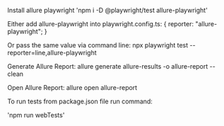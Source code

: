 Install allure playwright
'npm i -D @playwright/test allure-playwright'

Either add allure-playwright into playwright.config.ts:
{
  reporter: "allure-playwright";
}

Or pass the same value via command line:
npx playwright test --reporter=line,allure-playwright

Generate Allure Report:
allure generate allure-results -o allure-report --clean

Open Allure Report:
allure open allure-report


To run tests from package.json file run command:

'npm run webTests'
